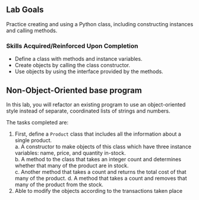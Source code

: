 
## Lab Goals

Practice creating and using a Python class, including constructing instances
and calling methods.

### Skills Acquired/Reinforced Upon Completion

- Define a class with methods and instance variables.
- Create objects by calling the class constructor.
- Use objects by using the interface provided by the methods.

## Non-Object-Oriented base program

In this lab, you will refactor an existing program to use an object-oriented
style instead of separate, coordinated lists of strings and numbers.

The tasks completed are:

1. First, define a `Product` class that includes all the information about a single product.
  <br>  a. A constructor to make objects of this class which have three instance variables: name, price, and quantity in-stock.
  <br> b. A method to the class that takes an integer count and determines whether that many of the product are in stock.
  <br> c. Another method that takes a count and returns the total cost of that many of
        the product.
    d. A method that takes a count and removes that many of the product from the stock.
2. Able to modify the objects according to the transactions taken place



